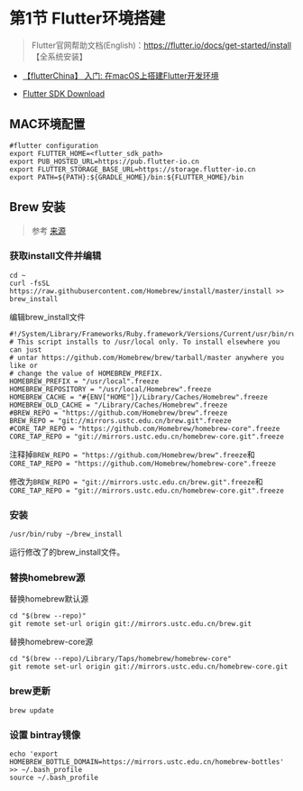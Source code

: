 

# 第1节 Flutter环境搭建

> Flutter官网帮助文档(English)：https://flutter.io/docs/get-started/install  【全系统安装】

- [【flutterChina】 入门: 在macOS上搭建Flutter开发环境](https://flutterchina.club/setup-macos/)

- [Flutter SDK Download](https://flutter.dev/docs/development/tools/sdk/releases?tab=macos#macos)



## MAC环境配置

```shell
#flutter configuration
export FLUTTER_HOME=<flutter_sdk_path>
export PUB_HOSTED_URL=https://pub.flutter-io.cn
export FLUTTER_STORAGE_BASE_URL=https://storage.flutter-io.cn
export PATH=${PATH}:${GRADLE_HOME}/bin:${FLUTTER_HOME}/bin
```


## Brew 安装
> 参考 [来源](https://www.cnblogs.com/dfsxh/articles/10635744.html)

### 获取install文件并编辑

```
cd ~
curl -fsSL https://raw.githubusercontent.com/Homebrew/install/master/install >> brew_install
```

编辑brew_install文件

```
#!/System/Library/Frameworks/Ruby.framework/Versions/Current/usr/bin/ruby
# This script installs to /usr/local only. To install elsewhere you can just
# untar https://github.com/Homebrew/brew/tarball/master anywhere you like or
# change the value of HOMEBREW_PREFIX.
HOMEBREW_PREFIX = "/usr/local".freeze
HOMEBREW_REPOSITORY = "/usr/local/Homebrew".freeze
HOMEBREW_CACHE = "#{ENV["HOME"]}/Library/Caches/Homebrew".freeze
HOMEBREW_OLD_CACHE = "/Library/Caches/Homebrew".freeze
#BREW_REPO = "https://github.com/Homebrew/brew".freeze
BREW_REPO = "git://mirrors.ustc.edu.cn/brew.git".freeze
#CORE_TAP_REPO = "https://github.com/Homebrew/homebrew-core".freeze
CORE_TAP_REPO = "git://mirrors.ustc.edu.cn/homebrew-core.git".freeze
```

注释掉`BREW_REPO = "https://github.com/Homebrew/brew".freeze`和`CORE_TAP_REPO = "https://github.com/Homebrew/homebrew-core".freeze`

修改为`BREW_REPO = "git://mirrors.ustc.edu.cn/brew.git".freeze`和`CORE_TAP_REPO = "git://mirrors.ustc.edu.cn/homebrew-core.git".freeze`

### 安装

```
/usr/bin/ruby ~/brew_install 
```

运行修改了的brew_install文件。

### 替换homebrew源

替换homebrew默认源

```
cd "$(brew --repo)"
git remote set-url origin git://mirrors.ustc.edu.cn/brew.git
```

替换homebrew-core源

```
cd "$(brew --repo)/Library/Taps/homebrew/homebrew-core"
git remote set-url origin git://mirrors.ustc.edu.cn/homebrew-core.git
```

###  brew更新

```
brew update
```

### 设置 bintray镜像

```
echo 'export HOMEBREW_BOTTLE_DOMAIN=https://mirrors.ustc.edu.cn/homebrew-bottles' >> ~/.bash_profile
source ~/.bash_profile
```

